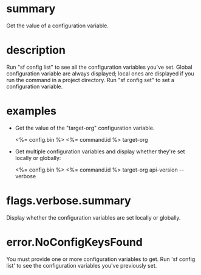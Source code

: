 # summary

Get the value of a configuration variable.

# description

Run "sf config list" to see all the configuration variables you've set. Global configuration variable are always displayed; local ones are displayed if you run the command in a project directory. Run "sf config set" to set a configuration variable.

# examples

- Get the value of the "target-org" configuration variable.

  <%= config.bin %> <%= command.id %> target-org

- Get multiple configuration variables and display whether they're set locally or globally:

  <%= config.bin %> <%= command.id %> target-org api-version --verbose

# flags.verbose.summary

Display whether the configuration variables are set locally or globally.

# error.NoConfigKeysFound

You must provide one or more configuration variables to get. Run 'sf config list' to see the configuration variables you've previously set. 
